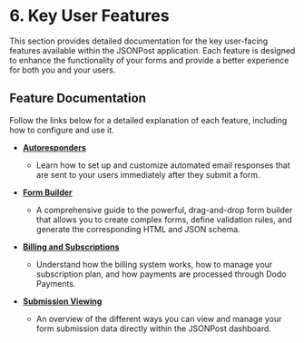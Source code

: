 # 6. Key User Features

This section provides detailed documentation for the key user-facing features available within the JSONPost application. Each feature is designed to enhance the functionality of your forms and provide a better experience for both you and your users.

## Feature Documentation

Follow the links below for a detailed explanation of each feature, including how to configure and use it.

-   **[Autoresponders](./features/autoresponders.md)**
    -   Learn how to set up and customize automated email responses that are sent to your users immediately after they submit a form.

-   **[Form Builder](./features/form_builder.md)**
    -   A comprehensive guide to the powerful, drag-and-drop form builder that allows you to create complex forms, define validation rules, and generate the corresponding HTML and JSON schema.

-   **[Billing and Subscriptions](./features/billing_and_subscriptions.md)**
    -   Understand how the billing system works, how to manage your subscription plan, and how payments are processed through Dodo Payments.

-   **[Submission Viewing](./features/submission_viewing.md)**
    -   An overview of the different ways you can view and manage your form submission data directly within the JSONPost dashboard.